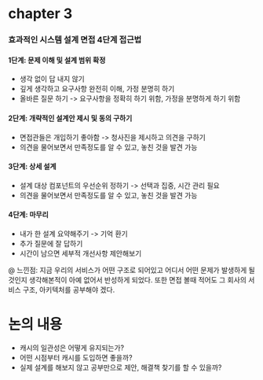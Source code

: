 # chapter 3

### 효과적인 시스템 설계 면접 4단계 접근법

#### 1단계: 문제 이해 및 설계 범위 확정
- 생각 없이 답 내지 않기
- 깊게 생각하고 요구사항 완전히 이해, 가정 분명히 하기
- 올바른 질문 하기 -> 요구사항을 정확히 하기 위함, 가정을 분명하게 하기 위함 

#### 2단계: 개략적인 설계안 제시 및 동의 구하기
- 면접관들은 개입하기 좋아함 -> 청사진을 제시하고 의견을 구하기
- 의견을 물어보면서 만족정도를 알 수 있고, 놓친 것을 발견 가능

#### 3단계: 상세 설계
- 설계 대상 컴포넌트의 우선순위 정하기 -> 선택과 집중, 시간 관리 필요
- 의견을 물어보면서 만족정도를 알 수 있고, 놓친 것을 발견 가능

#### 4단계: 마무리
- 내가 한 설계 요약해주기 -> 기억 환기
- 추가 질문에 잘 답하기
- 시간이 남으면 세부적 개선사항 제안해보기

@ 느낀점: 지금 우리의 서비스가 어떤 구조로 되어있고 어디서 어떤 문제가 발생하게 될것인지 생각해본적이 아예 없어서 반성하게 되었다. 또한 면접 볼때 적어도 그 회사의 서비스 구조, 아키텍처를 공부해야 겠다.


# 논의 내용
- 캐시의 일관성은 어떻게 유지되는가?
- 어떤 시점부터 캐시를 도입하면 좋을까?
- 실제 설계를 해보지 않고 공부만으로 제안, 해결책 찾기를 할 수 있을까?